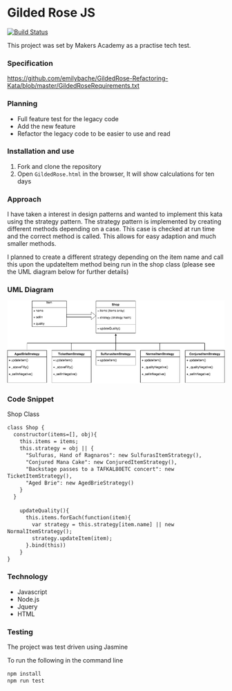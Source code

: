 # Gilded Rose JS

[![Build Status](https://travis-ci.org/JohnNewman1/GildedRoseTake2.svg?branch=master)](https://travis-ci.org/JohnNewman1/GildedRoseTake2)

This project was set by Makers Academy as a practise tech test.

### Specification

https://github.com/emilybache/GildedRose-Refactoring-Kata/blob/master/GildedRoseRequirements.txt

### Planning

- Full feature test for the legacy code
- Add the new feature
- Refactor the legacy code to be easier to use and read

### Installation and use

1. Fork and clone the repository
2. Open ``GildedRose.html`` in the browser, It will show calculations for ten days

### Approach

I have taken a interest in design patterns and wanted to implement this kata using the strategy pattern. The strategy pattern is implemented by creating different methods depending on a case. This case is checked at run time and the correct method is called. This allows for easy adaption and much smaller methods.

I planned to create a different strategy depending on the item name and call this upon the updateItem method being run in the shop class (please see the UML diagram below for further details)

### UML Diagram

![UML](GildedRose.png)

### Code Snippet

Shop Class

```
class Shop {
  constructor(items=[], obj){
    this.items = items;
    this.strategy = obj || {
      "Sulfuras, Hand of Ragnaros": new SulfurasItemStrategy(),
      "Conjured Mana Cake": new ConjuredItemStrategy(),
      "Backstage passes to a TAFKAL80ETC concert": new TicketItemStrategy(),
      "Aged Brie": new AgedBrieStrategy()
    }
  }

    updateQuality(){
      this.items.forEach(function(item){
        var strategy = this.strategy[item.name] || new NormalItemStrategy();
        strategy.updateItem(item);
      }.bind(this))
    }
}
```

### Technology

- Javascript
- Node.js
- Jquery
- HTML

### Testing

The project was test driven using Jasmine

To run the following in the command line
 ```
 npm install
 npm run test
 ```
